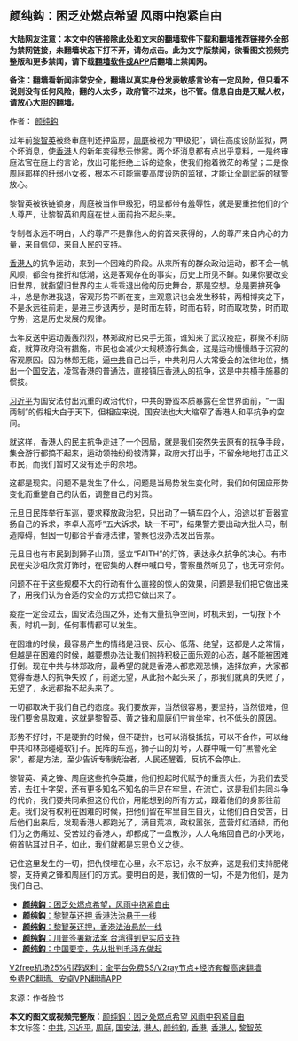 <h2>颜纯鈎：困乏处燃点希望 风雨中抱紧自由</h2> <p class="notice"><b>大陆网友注意：本文中的链接除此处和文末的<a href="https://github.com/bannedbook/fanqiang" >翻墙</a>软件下载和<a href="https://github.com/killgcd/justmysocks/blob/master/README.md">翻墙推荐</a>链接外全部为禁网链接，未翻墙状态下打不开，请勿点击。此为文字版禁闻，欲看图文视频完整版和更多禁闻，请下载<a href="https://github.com/bannedbook/fanqiang">翻墙软件或APP</a>后翻墙上禁闻网。</p><p>备注：翻墙看新闻非常安全，翻墙以真实身份发表敏感言论有一定风险，但只看不说则没有任何风险，翻的人太多，政府管不过来，也不管。信息自由是天赋人权，请放心大胆的翻墙。</b></p>  <div class="entry"> <p>作者： <a href="https://www.bannedbook.org/bnews/tag/%e9%a2%9c%e7%ba%af%e9%88%8e/" class="st_tag internal_tag" rel="tag" title="标签 颜纯鈎 下的日志">颜纯鈎</a></p> <p>过年前<a href="https://www.bannedbook.org/bnews/tag/%e9%bb%8e%e6%99%ba%e8%8b%b1/" class="st_tag internal_tag" rel="tag" title="标签 黎智英 下的日志">黎智英</a>被终审庭判还押监房，<a href="https://www.bannedbook.org/bnews/tag/%E5%91%A8%E5%BA%AD/" class="st_tag internal_tag" rel="tag" title="标签 周庭 下的日志">周庭</a>被视为“甲级犯”，调往高度设防监狱，两个坏消息，使<a href="https://www.bannedbook.org/bnews/tag/%e9%a6%99%e6%b8%af/" class="st_tag internal_tag" rel="tag" title="标签 香港 下的日志">香港</a>人的新年变得愁云惨雾。两个坏消息都有点出乎意料，一是终审庭法官在庭上的言论，放出可能拒绝上诉的迹象，使我们抱着微茫的希望；二是像周庭那样的纤弱小女孩，根本不可能需要高度设防的监狱，才能让全副武装的狱警放心。</p> <p>黎智英被铁链锁身，周庭被当作甲级犯，明显都带有羞辱性，就是要重挫他们的个人尊严，让黎智英和周庭在世人面前抬不起头来。</p> <p>专制者永远不明白，人的尊严不是靠他人的俯首来获得的，人的尊严来自内心的力量，来自信仰，来自人民的支持。</p>  <p><a href="https://www.bannedbook.org/bnews/tag/%E9%A6%99%E6%B8%AF%E4%BA%BA/" class="st_tag internal_tag" rel="tag" title="标签 香港人 下的日志">香港人</a>的抗争运动，来到一个困难的阶段。从来所有的群众政治运动，都不会一帆风顺，都会有挫折和低潮，这是客观存在的事实，历史上所见不鲜。如果你要改变旧世界，就指望旧世界的主人乖乖退出他的历史舞台，那是空想。总是要拚死争斗，总是你进我退，客观形势不断在变，主观意识也会发生移转，两相博奕之下，不是永远往前走，是进三步退两步，是时而左转，时而右转，时而取攻势，时而取守势，这是历史发展的规律。</p> <p>去年反送中运动轰轰烈烈，林郑政府已束手无策，谁知来了武汉疫症，群聚不利防疫，就算政府没有措施，市民也会减少大规模游行集会，这是运动慢慢趋于沉寂的客观原因。因为林郑无能，逼<a href="https://www.bannedbook.org/bnews/tag/%e4%b8%ad%e5%85%b1/" class="st_tag internal_tag" rel="tag" title="标签 中共 下的日志">中共</a>自己出手，中共利用人大常委会的法律地位，搞出一个<a href="https://www.bannedbook.org/bnews/tag/%e5%9b%bd%e5%ae%89%e6%b3%95/" class="st_tag internal_tag" rel="tag" title="标签 国安法 下的日志">国安法</a>，凌驾香港的普通法，直接镇压香<a href="https://www.bannedbook.org/bnews/tag/%e6%b8%af%e4%ba%ba/" class="st_tag internal_tag" rel="tag" title="标签 港人 下的日志">港人</a>的抗争，这是中共横手施暴的惯技。</p> <p><a href="https://www.bannedbook.org/bnews/tag/%e4%b9%a0%e8%bf%91%e5%b9%b3/" class="st_tag internal_tag" rel="tag" title="标签 习近平 下的日志">习近平</a>为国安法付出沉重的政治代价，中共的野蛮本质暴露在全世界面前，“一国两制”的假相大白于天下，但相应来说，国安法也大大缩窄了香港人和平抗争的空间。</p> <p>就这样，香港人的民主抗争走进了一个困局，就是我们突然失去原有的抗争手段，集会游行都搞不起来，运动领袖纷纷被清算，政府大打出手，不留余地地打击正义市民，而我们暂时又没有还手的余地。</p>  <p>这都是现实。问题不是发生了什么，问题是当局势发生变化时，我们如何因应形势变化而重整自己的队伍，调整自己的对策。</p> <p>元旦日民阵举行车巡，要求释放政治犯，只出动了一辆车四个人，沿途以扩音器宣扬自己的诉求，李卓人高呼“五大诉求，缺一不可”，结果警方要出动大批人马，制造障碍，但因一切都合乎香港法律，警察也没办法发出告票。</p> <p>元旦日也有市民到到狮子山顶，竖立“FAITH”的灯饰，表达永久抗争的决心。有市民在尖沙咀欣赏灯饰时，在密集的人群中喊口号，警察虽然听见了，也无可奈何。</p> <p>问题不在于这些规模不大的行动有什么直接的惊人的效果，问题是我们把它做出来了，用我们认为合适的安全的方式把它做出来了。</p>  <p>疫症一定会过去，国安法范围之外，还有大量抗争空间，时机未到，一切按下不表，时机一到，任何事情都可以发生。</p> <p>在困难的时候，最容易产生的情绪是沮丧、灰心、低落、绝望，这都是人之常情，但越是在困难的时候，越要想办法让我们抱持积极正面乐观的心态，越不能被困难打倒。现在中共与林郑政府，最希望的就是香港人都悲观恐惧，选择放弃，大家都觉得香港人的抗争失败了，前途无望，从此抬不起头来了，那我们就真的失败了，无望了，永远都抬不起头来了。</p> <p>一切都取决于我们自己的态度。我们要放弃，当然很容易，要坚持，当然很难，但我们要舍易取难，这就是黎智英、黄之锋和周庭们宁肯坐牢，也不低头的原因。</p> <p>形势不好时，不是硬拚的时候，但不硬拚，也可以消极抵抗，可以不合作，可以给中共和林郑碰碰软钉子。民阵的车巡，狮子山的灯号，人群中喊一句“黑警死全家”，都是方法，至少告诉专制统治者，人民还醒着，反抗不会停止。</p>  <p>黎智英、黄之锋、周庭这些抗争英雄，他们担起时代赋予的重责大任，为我们去受苦，去扛十字架，还有更多知名不知名的手足在牢里，在流亡，这是我们共同斗争的代价，我们要共同承担这份代价，用能想到的所有方式，跟着他们的身影往前走。我们没有权利在困难的时候，把他们留在牢里自生自灭，让他们白白受苦，日后他们出来后，发现香港人都跑光了，满目荒凉，政权嚣张，蓝营灯红酒绿，而他们为之伤痛过、受苦过的香港人，却都成了一盘散沙，人人龟缩回自己的小天地，俯首贴耳过日子，如此，我们就都是忘恩负义之徒。</p> <p>记住这里发生的一切，把仇恨埋在心里，永不忘记，永不放弃，这是我们支持肥佬黎，支持黄之锋和周庭们的方式。要明白的是，我们做的一切，不是为他们，是为我们自己。</p> <ul class='op-related-articles' title='相关阅读'> <li><a href='https://www.bannedbook.org/bnews/baitai/20210102/1459506.html' target='_blank'><b>颜纯鈎</b>：困乏处燃点希望，风雨中抱紧自由</a></li> <li><a href='https://www.bannedbook.org/bnews/comments/20210102/1459496.html' target='_blank'><b>颜纯鈎</b>：黎智英还押 香港法治悬于一线</a></li> <li><a href='https://www.bannedbook.org/bnews/baitai/20210101/1459046.html' target='_blank'><b>颜纯鈎</b>：黎智英还押，香港法治悬於一线</a></li> <li><a href='https://www.bannedbook.org/bnews/comments/20201231/1458238.html' target='_blank'><b>颜纯鈎</b>：川普签署新法案 台湾得到更实质支持</a></li> <li><a href='https://www.bannedbook.org/bnews/baitai/20201228/1456224.html' target='_blank'><b>颜纯鈎</b>：中国要变，先从批判毛泽东做起</a></li> </ul> <p class="texttj"> <a href="https://github.com/bannedbook/fanqiang/wiki/V2ray%E6%9C%BA%E5%9C%BA" target="_blank">V2free机场25%引荐返利：全平台免费SS/V2ray节点+经济套餐高速翻墙</a><br/> <a href="https://github.com/bannedbook/fanqiang/wiki/%E7%A6%81%E9%97%BB%E7%BD%91%E5%AE%89%E5%8D%93%E7%BF%BB%E5%A2%99%E6%96%B0%E9%97%BBAPP" target="_blank">免费PC翻墙、安卓VPN翻墙APP</a></p><p> 来源：作者脸书 </p><a name='sharetosocial'></a>       <div><b>本文的图文或视频完整版</b>：<a href='https://www.bannedbook.org/bnews/comments/20210102/1459545.html'>颜纯鈎：困乏处燃点希望 风雨中抱紧自由</a></div>  </div><!--END ENTRY--> <div class="postfooter"> <div>本文标签：<a href="https://www.bannedbook.org/bnews/tag/%e4%b8%ad%e5%85%b1/" rel="tag">中共</a>, <a href="https://www.bannedbook.org/bnews/tag/%e4%b9%a0%e8%bf%91%e5%b9%b3/" rel="tag">习近平</a>, <a href="https://www.bannedbook.org/bnews/tag/%E5%91%A8%E5%BA%AD/" rel="tag">周庭</a>, <a href="https://www.bannedbook.org/bnews/tag/%e5%9b%bd%e5%ae%89%e6%b3%95/" rel="tag">国安法</a>, <a href="https://www.bannedbook.org/bnews/tag/%e6%b8%af%e4%ba%ba/" rel="tag">港人</a>, <a href="https://www.bannedbook.org/bnews/tag/%e9%a2%9c%e7%ba%af%e9%88%8e/" rel="tag">颜纯鈎</a>, <a href="https://www.bannedbook.org/bnews/tag/%e9%a6%99%e6%b8%af/" rel="tag">香港</a>, <a href="https://www.bannedbook.org/bnews/tag/%E9%A6%99%E6%B8%AF%E4%BA%BA/" rel="tag">香港人</a>, <a href="https://www.bannedbook.org/bnews/tag/%e9%bb%8e%e6%99%ba%e8%8b%b1/" rel="tag">黎智英</a></div>  </div><!--END POSTFOOTER--> 